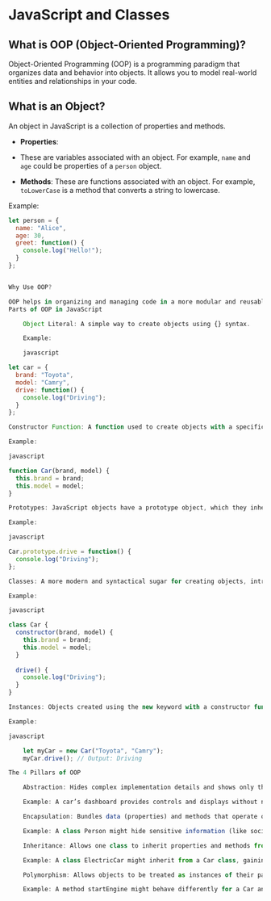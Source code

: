 # JavaScript and Classes

## What is OOP (Object-Oriented Programming)?

Object-Oriented Programming (OOP) is a programming paradigm that organizes data and behavior into objects. It allows you to model real-world entities and relationships in your code.

## What is an Object?

An object in JavaScript is a collection of properties and methods.

- **Properties**: 

- These are variables associated with an object. 
For example, `name` and `age` could be properties of a `person` object.

- **Methods**: These are functions associated with an object. For example, `toLowerCase` is a method that converts a string to lowercase.

Example:
```javascript
let person = {
  name: "Alice",
  age: 30,
  greet: function() {
    console.log("Hello!");
  }
};


Why Use OOP?

OOP helps in organizing and managing code in a more modular and reusable way. It provides a way to structure your code so that you can easily create, manage, and extend objects.
Parts of OOP in JavaScript

    Object Literal: A simple way to create objects using {} syntax.

    Example:

    javascript

let car = {
  brand: "Toyota",
  model: "Camry",
  drive: function() {
    console.log("Driving");
  }
};

Constructor Function: A function used to create objects with a specific structure.

Example:

javascript

function Car(brand, model) {
  this.brand = brand;
  this.model = model;
}

Prototypes: JavaScript objects have a prototype object, which they inherit methods and properties from. You can add methods to the prototype of a constructor function.

Example:

javascript

Car.prototype.drive = function() {
  console.log("Driving");
};

Classes: A more modern and syntactical sugar for creating objects, introduced in ES6. It simplifies the creation of constructor functions and prototypes.

Example:

javascript

class Car {
  constructor(brand, model) {
    this.brand = brand;
    this.model = model;
  }
  
  drive() {
    console.log("Driving");
  }
}

Instances: Objects created using the new keyword with a constructor function or class.

Example:

javascript

    let myCar = new Car("Toyota", "Camry");
    myCar.drive(); // Output: Driving

The 4 Pillars of OOP

    Abstraction: Hides complex implementation details and shows only the necessary features of an object. It helps in managing complexity by focusing on high-level operations.

    Example: A car’s dashboard provides controls and displays without needing to understand the internal engine workings.

    Encapsulation: Bundles data (properties) and methods that operate on the data into a single unit or class. It restricts direct access to some of an object’s components, which can protect the internal state.

    Example: A class Person might hide sensitive information (like social security numbers) and provide public methods to interact with this information.

    Inheritance: Allows one class to inherit properties and methods from another class. This promotes code reuse and establishes a natural hierarchy.

    Example: A class ElectricCar might inherit from a Car class, gaining its properties and methods while adding new features specific to electric vehicles.

    Polymorphism: Allows objects to be treated as instances of their parent class rather than their actual class. It enables a single function or method to operate in different ways based on the object it is applied to.

    Example: A method startEngine might behave differently for a Car and a Motorcycle, even though both classes use the same method name.
